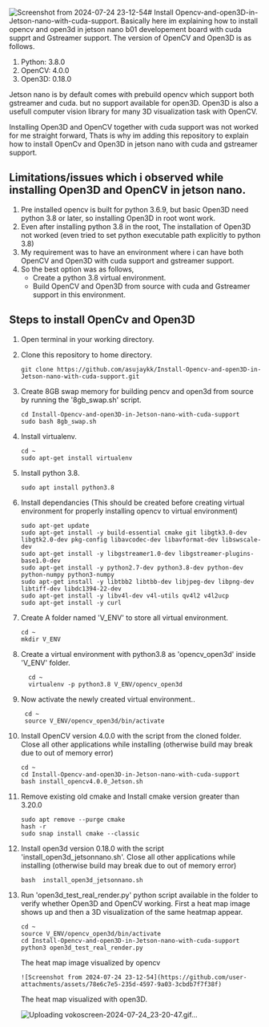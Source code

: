 ![Screenshot from 2024-07-24 23-12-54](https://github.com/user-attachments/assets/68ac07f4-2806-4b74-a605-e04d6de7eade)# Install Opencv-and-open3D-in-Jetson-nano-with-cuda-support.
Basically here im explaining how to install opencv and open3d in jetson nano b01 developement board with cuda supprt and Gstreamer support.
The version of OpenCV and Open3D is as follows. 
   1. Python: 3.8.0 
   2. OpenCV: 4.0.0
   3. Open3D: 0.18.0

Jetson nano is by default comes with prebuild opencv which support both gstreamer and cuda. but no support available for open3D.
Open3D is also a usefull computer vision library for many 3D visualization task with OpenCV.

Installing Open3D and OpenCV together with cuda support was not worked for me straight forward, Thats is why im adding this repository to explain how to install OpenCv and Open3D in jetson nano with cuda and gstreamer support.

## Limitations/issues which i observed while installing Open3D and OpenCV in jetson nano.
1. Pre installed opencv is built for python 3.6.9, but basic Open3D need python 3.8 or later, so installing Open3D in root wont work.
2. Even after installing python 3.8 in the root, The installation of Open3D not worked (even tried to set python executable path explicitly to python 3.8)
3. My requirement was to have an environment where i can have both OpenCV and Open3D with cuda support and gstreamer support.
4. So the best option was as follows,
   * Create a python 3.8 virtual environment.
   * Build OpenCV and Open3D from source with cuda and Gstreamer support in this environment.
  
## Steps to install OpenCv and Open3D
1. Open terminal in your working directory.
2. Clone this repository to home directory.

       git clone https://github.com/asujaykk/Install-Opencv-and-open3D-in-Jetson-nano-with-cuda-support.git

3. Create 8GB swap memory for building pencv and open3d from source by running the '8gb_swap.sh' script.

       cd Install-Opencv-and-open3D-in-Jetson-nano-with-cuda-support
       sudo bash 8gb_swap.sh
4. Install virtualenv.

       cd ~
       sudo apt-get install virtualenv
5. Install python 3.8.

       sudo apt install python3.8
6. Install dependancies (This should be created before creating virtual environment for properly installing opencv to virtual environment)

       sudo apt-get update
       sudo apt-get install -y build-essential cmake git libgtk3.0-dev libgtk2.0-dev pkg-config libavcodec-dev libavformat-dev libswscale-dev
       sudo apt-get install -y libgstreamer1.0-dev libgstreamer-plugins-base1.0-dev
       sudo apt-get install -y python2.7-dev python3.8-dev python-dev python-numpy python3-numpy
       sudo apt-get install -y libtbb2 libtbb-dev libjpeg-dev libpng-dev libtiff-dev libdc1394-22-dev
       sudo apt-get install -y libv4l-dev v4l-utils qv4l2 v4l2ucp
       sudo apt-get install -y curl
7.  Create A folder named 'V_ENV' to store all virtual environment.

        cd ~
        mkdir V_ENV
8. Create a virtual environment with python3.8 as 'opencv_open3d' inside 'V_ENV' folder.

         cd ~
         virtualenv -p python3.8 V_ENV/opencv_open3d
9. Now activate the newly created virtual environment..
   
        cd ~
        source V_ENV/opencv_open3d/bin/activate
   
10. Install OpenCV version 4.0.0 with the script from the cloned folder.
    Close all other applications while installing (otherwise build may break due to out of memory error)

        cd ~
        cd Install-Opencv-and-open3D-in-Jetson-nano-with-cuda-support
        bash install_opencv4.0.0_Jetson.sh
    
11. Remove existing old cmake and Install cmake version greater than 3.20.0

        sudo apt remove --purge cmake
        hash -r
        sudo snap install cmake --classic
        
12. Install open3d version 0.18.0 with the script 'install_open3d_jetsonnano.sh'.
    Close all other applications while installing (otherwise build may break due to out of memory error)
    
        bash  install_open3d_jetsonnano.sh
13. Run 'open3d_test_real_render.py' python script available in the folder to verify whether Open3D and OpenCV working.
    First a heat map image shows up and then a 3D visualization of the same heatmap appear.

        cd ~
        source V_ENV/opencv_open3d/bin/activate
        cd Install-Opencv-and-open3D-in-Jetson-nano-with-cuda-support
        python3 open3d_test_real_render.py
    
     The heat map image visualized by opencv
    
        ![Screenshot from 2024-07-24 23-12-54](https://github.com/user-attachments/assets/78e6c7e5-235d-4597-9a03-3cbdb7f7f38f)
     The heat map visualized with open3D.
    
    ![Uploading vokoscreen-2024-07-24_23-20-47.gif…]()


     
 
